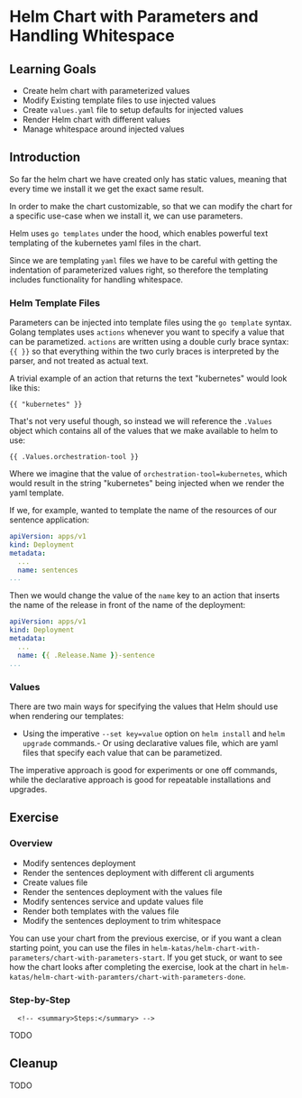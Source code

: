 # Helm Chart with Parameters and Handling Whitespace

## Learning Goals

- Create helm chart with parameterized values
- Modify Existing template files to use injected values
- Create `values.yaml` file to setup defaults for injected values
- Render Helm chart with different values
- Manage whitespace around injected values

## Introduction

So far the helm chart we have created only has static values, meaning that every time we install it we get the exact same result.

In order to make the chart customizable, so that we can modify the chart for a specific use-case when we install it, we can use parameters.

Helm uses `go templates` under the hood, which enables powerful text templating of the kubernetes yaml files in the chart.

<!-- TODO add link to doc -->

Since we are templating `yaml` files we have to be careful with getting the indentation of parameterized values right, so therefore the templating includes functionality for handling whitespace.

### Helm Template Files

Parameters can be injected into template files using the `go template` syntax.
Golang templates uses `actions` whenever you want to specify a value that can be parametized.
`actions` are written using a double curly brace syntax: `{{ }}` so that everything within the two curly braces is interpreted by the parser, and not treated as actual text.

A trivial example of an action that returns the text "kubernetes" would look like this:
```
{{ "kubernetes" }}
```

That's not very useful though, so instead we will reference the `.Values` object which contains all of the values that we make available to helm to use:

```
{{ .Values.orchestration-tool }}
```
Where we imagine that the value of `orchestration-tool=kubernetes`, which would result in the string "kubernetes" being injected when we render the yaml template.

If we, for example, wanted to template the name of the resources of our sentence application:

```yaml
apiVersion: apps/v1
kind: Deployment
metadata:
  ...
  name: sentences
...
```
Then we would change the value of the `name` key to an action that inserts the name of the release in front of the name of the deployment:
```yaml
apiVersion: apps/v1
kind: Deployment
metadata:
  ...
  name: {{ .Release.Name }}-sentence
...
```


### Values

There are two main ways for specifying the values that Helm should use when rendering our templates:
- Using the imperative `--set key=value` option on `helm install` and `helm upgrade` commands.- Or using declarative values file, which are yaml files that specify each value that can be parametized.

The imperative approach is good for experiments or one off commands, while the declarative approach is good for repeatable installations and upgrades.





## Exercise

### Overview

- Modify sentences deployment
- Render the sentences deployment with different cli arguments
- Create values file
- Render the sentences deployment with the values file
- Modify sentences service and update values file
- Render both templates with the values file
- Modify the sentences deployment to trim whitespace

You can use your chart from the previous exercise, or if you want a clean starting point, you can use the files in `helm-katas/helm-chart-with-parameters/chart-with-parameters-start`.
If you get stuck, or want to see how the chart looks after completing the exercise, look at the chart in `helm-katas/helm-chart-with-paramters/chart-with-parameters-done`.

### Step-by-Step

<!-- <details> -->
      <!-- <summary>Steps:</summary> -->
<!-- </details> -->

TODO

## Cleanup

TODO
